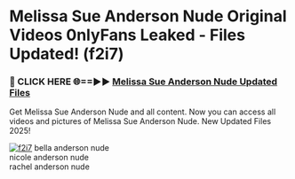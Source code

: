 # Melissa Sue Anderson Nude Original Videos 0nlyFans Leaked - Files Updated! (f2i7)

<h3>🔴 CLICK HERE 🌐==►► <a href="https://tinyurl.com/4mcuefdz" rel="nofollow">Melissa Sue Anderson Nude Updated Files</a></h3>

Get Melissa Sue Anderson Nude and all content. Now you can access all videos and pictures of Melissa Sue Anderson Nude. New Updated Files 2025!

[![f2i7](https://i.imgur.com/StAQSOY.gif)](https://tinyurl.com/4mcuefdz)
bella anderson nude<br>
nicole anderson nude<br>
rachel anderson nude